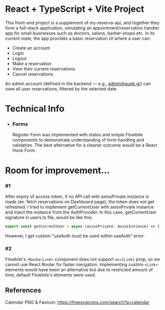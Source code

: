 # React + TypeScript + Vite Project
This front-end project is a supplement of my-reserva-api, and together they form a full-stack application,
simulating an appointment/reservation handler app for small businesses such as doctors, salons, barber-shops etc.
In its current state, the app provides a basic reservation UI where a user can: 
- Create an account
- Login
- Logout
- Make a reservation
- View their current reservations 
- Cancel reservations

An admin account (defined in the backend — e.g., admin@aueb.gr) can view all user reservations, 
filtered by the selected date.

# Technical Info

- ### Forms
  Register Form was implemented with states and simple Flowbite components
  to demonstrate understanding of form handling and validation.
  The best alternative for a cleaner outcome would be a React Hook Form.

  
# Room for improvement...
### #1 <br>
After expiry of access token, if no API call with axiosPrivate instance is made (ex. fetch reservations on Dashboard page),
the token does not get refreshed. I tried to implement getCurrentUser with axiosPrivate instance
and inject the instance from the AuthProvider. In this case, getCurrentUser signature in users.ts file, would be like this:
```js
export const getCurrentUser = async (axiosPrivate: AxiosInstance) => {...}
```
However, I get custom "useAuth must be used within useAuth" error.

### #2
Flowbite's ``` <NavbarLink> ``` component does not support ``` as={Link} ``` prop, so we cannot use 
React Router for faster navigation. Implementing custom ``` <Link> ``` elements would have been an
alternative but due to restricted amount of time, default Flowbite's elements were used.

## References

Calendar PNG & Favicon: https://freesvgicons.com/search?q=calendar